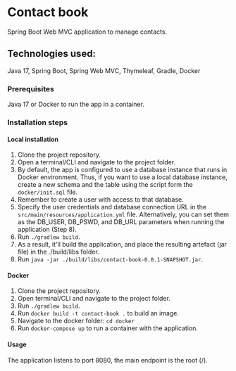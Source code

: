 # Contact book

Spring Boot Web MVC application to manage contacts.

## Technologies used:
Java 17, Spring Boot, Spring Web MVC, Thymeleaf, Gradle, Docker

### Prerequisites
Java 17 or Docker to run the app in a container.


### Installation steps
#### Local installation
1. Clone the project repository.
2. Open a terminal/CLI and navigate to the project folder.
3. By default, the app is configured to use a database instance that runs in Docker environment. Thus, if you want
   to use a local database instance, create a new schema and the table using the script form the `docker/init.sql` file.
4. Remember to create a user with access to that database. 
5. Specify the user credentials and database connection URL in the `src/main/resources/application.yml` file. 
Alternatively, you can set them as the DB_USER, DB_PSWD, and DB_URL parameters when running the application (Step 8).
6. Run `./gradlew build`.
7. As a result, it'll build the application, and place the resulting artefact (jar file) in the ./build/libs folder.
8. Run `java -jar ./build/libs/contact-book-0.0.1-SNAPSHOT.jar`.


#### Docker
1. Clone the project repository.
2. Open terminal/CLI and navigate to the project folder.
3. Run `./gradlew build`.
4. Run `docker build -t contact-book .` to build an image.
5. Navigate to the docker folder: `cd docker`
6. Run `docker-compose up` to run a container with the application.

#### Usage
The application listens to port 8080, the main endpoint is the root (/). 
